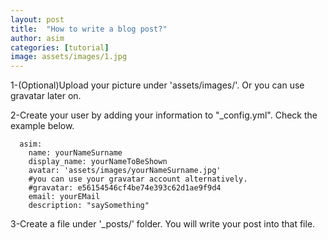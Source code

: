 ```yaml
---
layout: post
title:  "How to write a blog post?"
author: asim
categories: [tutorial]
image: assets/images/1.jpg
---
```

1-(Optional)Upload your picture under 'assets/images/'. Or you can use gravatar later on.

2-Create your user by adding your information to "_config.yml". Check the example below.
```
  asim:
    name: yourNameSurname
    display_name: yourNameToBeShown
    avatar: 'assets/images/yourNameSurname.jpg'
    #you can use your gravatar account alternatively.
    #gravatar: e56154546cf4be74e393c62d1ae9f9d4
    email: yourEMail
    description: "saySomething"
```

3-Create a file under '_posts/' folder. You will write your post into that file. 